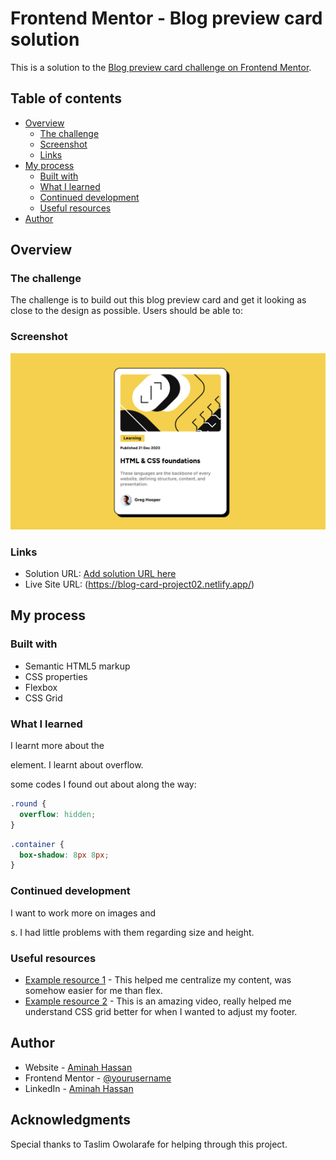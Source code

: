 # Frontend Mentor - Blog preview card solution

This is a solution to the [Blog preview card challenge on Frontend Mentor](https://www.frontendmentor.io/challenges/blog-preview-card-ckPaj01IcS).

## Table of contents

- [Overview](#overview)
  - [The challenge](#the-challenge)
  - [Screenshot](#screenshot)
  - [Links](#links)
- [My process](#my-process)
  - [Built with](#built-with)
  - [What I learned](#what-i-learned)
  - [Continued development](#continued-development)
  - [Useful resources](#useful-resources)
- [Author](#author)

## Overview

### The challenge

The challenge is to build out this blog preview card and get it looking as close to the design as possible.
Users should be able to:

### Screenshot

![Alt text](screenshot-card.png "Title")


### Links

- Solution URL: [Add solution URL here](https://your-solution-url.com)
- Live Site URL: (https://blog-card-project02.netlify.app/)

## My process

### Built with

- Semantic HTML5 markup
- CSS properties
- Flexbox
- CSS Grid

### What I learned

I learnt more about the <div> element.
I learnt about overflow.

some codes I found out about along the way:
```css
.round {
  overflow: hidden;
}
```
```css
.container {
  box-shadow: 8px 8px;
}
```

### Continued development

I want to work more on images and <div>s. I had little problems with them regarding size and height.

### Useful resources

- [Example resource 1](https://bootcamp.uxdesign.cc/5-simple-ways-to-center-a-div-horizontally-and-vertically-in-css-23bbaa5f9f52) - This helped me centralize my content, was somehow easier for me than flex.
- [Example resource 2](https://www.youtube.com/watch?v=EiNiSFIPIQE) - This is an amazing video, really helped me understand CSS grid better for when I wanted to adjust my footer.

## Author

- Website - [Aminah Hassan](https://www.your-site.com)
- Frontend Mentor - [@yourusername](https://www.frontendmentor.io/profile/yourusername)
- LinkedIn - [Aminah Hassan](https://www.linkedin.com/in/aminah-hassan-5895b319a/)


## Acknowledgments

Special thanks to Taslim Owolarafe for helping through this project.

